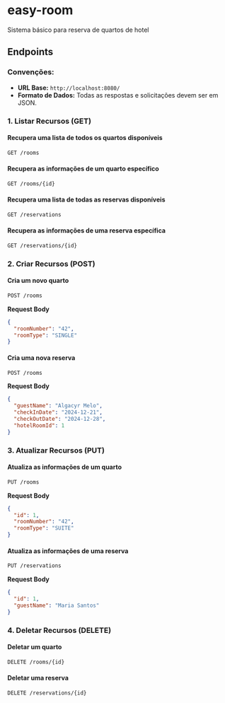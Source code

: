 # easy-room
Sistema básico para reserva de quartos de hotel

## Endpoints

### Convenções:
- **URL Base:** `http://localhost:8080/`
- **Formato de Dados:** Todas as respostas e solicitações devem ser em JSON.

### 1. Listar Recursos (GET)

#### Recupera uma lista de todos os quartos disponíveis
```bash
GET /rooms
```

#### Recupera as informações de um quarto específico
```bash
GET /rooms/{id}
```

#### Recupera uma lista de todas as reservas disponíveis
```bash
GET /reservations
```

#### Recupera as informações de uma reserva específica
```bash
GET /reservations/{id}
```

### 2. Criar Recursos (POST)

#### Cria um novo quarto
```bash
POST /rooms
```

**Request Body**
```json
{
  "roomNumber": "42",
  "roomType": "SINGLE"
}
```

#### Cria uma nova reserva
```bash
POST /rooms
```

**Request Body**
```json
{
  "guestName": "Algacyr Melo",
  "checkInDate": "2024-12-21",
  "checkOutDate": "2024-12-28",
  "hotelRoomId": 1
}
```

### 3. Atualizar Recursos (PUT)

#### Atualiza as informações de um quarto
```bash
PUT /rooms
```

**Request Body**
```json
{
  "id": 1,
  "roomNumber": "42",
  "roomType": "SUITE"
}
```

#### Atualiza as informações de uma reserva
```bash
PUT /reservations
```

**Request Body**
```json
{
  "id": 1,
  "guestName": "Maria Santos"
}
```

### 4. Deletar Recursos (DELETE)

#### Deletar um quarto
```bash
DELETE /rooms/{id}
```

#### Deletar uma reserva
```bash
DELETE /reservations/{id}
```

